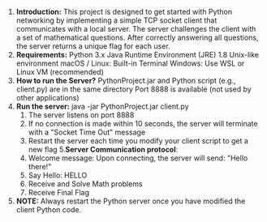 1. **Introduction:**
This project is designed to get started with Python networking by implementing a simple TCP socket client that communicates with a local server. The server challenges the client with a set of mathematical questions. After correctly answering all questions, the server returns a unique flag for each user.
2. **Requirements:**
Python 3.x
Java Runtime Environment (JRE) 1.8
Unix-like environment
  macOS / Linux: Built-in Terminal
  Windows: Use WSL or Linux VM (recommended)
3. **How to run the Server?**
PythonProject.jar and Python script (e.g., client.py) are in the same directory
Port 8888 is available (not used by other applications)
4. **Run the server:**
java -jar PythonProject.jar client.py
    1. The server listens on port 8888
    2. If no connection is made within 10 seconds, the server will terminate with a "Socket Time Out" message
    3. Restart the server each time you modify your client script to get a new flag
5.**Server Communication protocol**:
    1. Welcome message: Upon connecting, the server will send: "Hello there!"
    2. Say Hello: HELLO <Husky name>
    3. Receive and Solve Math problems
    4. Receive Final Flag
6. **NOTE:**
Always restart the Python server once you have modified the client Python code.


